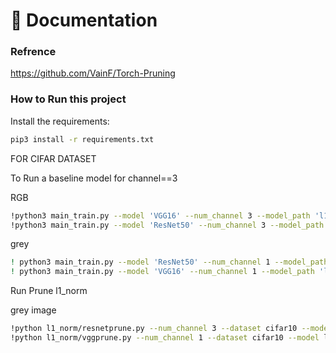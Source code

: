 📖 Documentation 
================
### Refrence
https://github.com/VainF/Torch-Pruning

### How to Run this project

Install the requirements:
```bash
pip3 install -r requirements.txt 
```
FOR CIFAR DATASET

To Run a baseline model for channel==3 

RGB
```bash
!python3 main_train.py --model 'VGG16' --num_channel 3 --model_path 'l1_norm/model/VGG16/RGB' --gpuids 0 --epochs 20 --data cifar10 
!python3 main_train.py --model 'ResNet50' --num_channel 3 --model_path 'l1_norm/model/ResNet50/RGB' --gpuids 0 --epochs 20 --data cifar10 

```
grey
```bash
! python3 main_train.py --model 'ResNet50' --num_channel 1 --model_path 'l1_norm/model/ResNet50/grey' --gpuids 0 --epochs 20 --data cifar10 
! python3 main_train.py --model 'VGG16' --num_channel 1 --model_path 'l1_norm/model/VGG16/grey' --gpuids 0 --epochs 20 --data cifar10 
```
Run Prune l1_norm 

grey image
```bash
!python l1_norm/resnetprune.py --num_channel 3 --dataset cifar10 --model l1_norm/model/resnet/RGB/ckpt_best.pth --save l1_norm/prune/resnset/RGB
!python l1_norm/vggprune.py --num_channel 1 --dataset cifar10 --model l1_norm/model/VGG16/grey/ckpt_best.pth --save l1_norm/prune/vgg/grey

```
